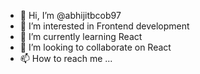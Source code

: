 - 👋 Hi, I’m @abhijitbcob97
- 👀 I’m interested in Frontend development
- 🌱 I’m currently learning React
- 💞️ I’m looking to collaborate on React
- 📫 How to reach me ...

<!---
abhijitbcob97/abhijitbcob97 is a ✨ special ✨ repository because its `README.md` (this file) appears on your GitHub profile.
You can click the Preview link to take a look at your changes.
--->
